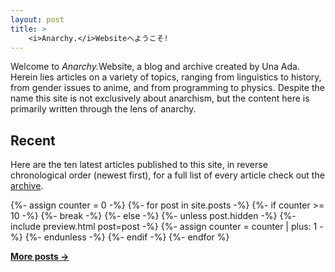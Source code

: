 ```yaml
---
layout: post
title: >
    <i>Anarchy.</i>Websiteへようこそ!
---
```


Welcome to <em>Anarchy.</em>Website, a blog and archive created by Una Ada.
Herein lies articles on a variety of topics, ranging from linguistics to
history, from gender issues to anime, and from programming to physics. Despite
the name this site is not exclusively about anarchism, but the content here is
primarily written through the lens of anarchy.

## Recent

Here are the ten latest articles published to this site, in reverse
chronological order (newest first), for a full list of every article check out
the [archive][1].

{%- assign counter = 0 -%}
{%- for post in site.posts -%}
  {%- if counter >= 10 -%}
    {%- break -%}
  {%- else -%}
    {%- unless post.hidden -%}
      {%- include preview.html post=post -%}
      {%- assign counter = counter | plus: 1 -%}
    {%- endunless -%}
  {%- endif -%}
{%- endfor %}

**[More posts &rarr;][2]**

[1]:    /archive/
[2]:    /archive/2
